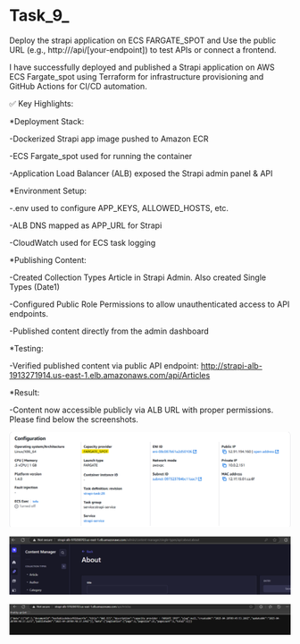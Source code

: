 # Task_9_

Deploy the strapi application on ECS FARGATE_SPOT and Use the public URL (e.g., http://<alb-dns-name>/api/[your-endpoint]) to test APIs or connect a frontend.

I have successfully deployed and published a Strapi application on AWS ECS Fargate_spot using Terraform for infrastructure provisioning and GitHub Actions for CI/CD automation.

✅ Key Highlights:

*Deployment Stack:

-Dockerized Strapi app image pushed to Amazon ECR

-ECS Fargate_spot used for running the container

-Application Load Balancer (ALB) exposed the Strapi admin panel & API

*Environment Setup:

-.env used to configure APP_KEYS, ALLOWED_HOSTS, etc.

-ALB DNS mapped as APP_URL for Strapi

-CloudWatch used for ECS task logging

*Publishing Content:

-Created Collection Types Article in Strapi Admin. Also created Single Types (Date1)

-Configured Public Role Permissions to allow unauthenticated access to API endpoints.

-Published content directly from the admin dashboard

*Testing:

-Verified published content via public API endpoint: http://strapi-alb-1913271914.us-east-1.elb.amazonaws.com/api/Articles

*Result:

-Content now accessible publicly via ALB URL with proper permissions. Please find below the screenshots. 

![alt text](image.png)

![alt text](image-2.png)

![alt text](image-3.png)

